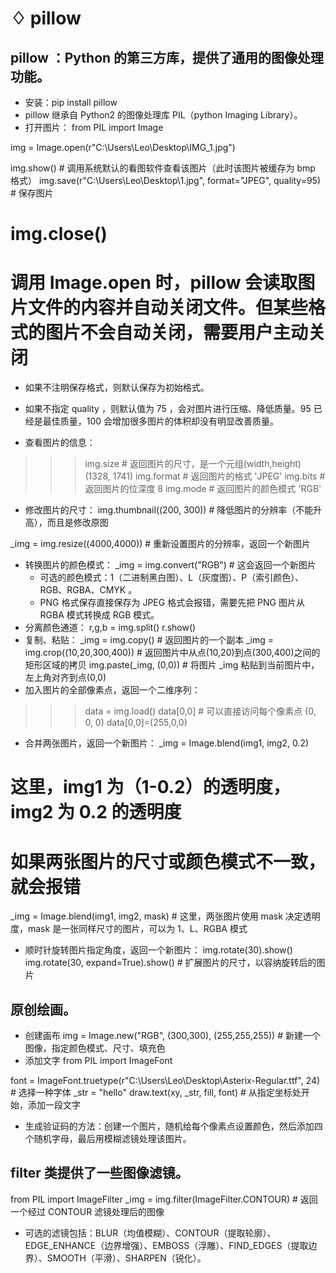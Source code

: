 # ♢ pillow
## pillow ：Python 的第三方库，提供了通用的图像处理功能。
- 安装：pip install pillow
- pillow 继承自 Python2 的图像处理库 PIL（python Imaging Library）。
- 打开图片：
from PIL import Image

img = Image.open(r"C:\Users\Leo\Desktop\IMG_1.jpg")


img.show()             # 调用系统默认的看图软件查看该图片（此时该图片被缓存为 bmp 格式）
img.save(r"C:\Users\Leo\Desktop\1.jpg", format="JPEG", quality=95)  # 保存图片

# img.close()
# 调用 Image.open 时，pillow 会读取图片文件的内容并自动关闭文件。但某些格式的图片不会自动关闭，需要用户主动关闭


  - 如果不注明保存格式，则默认保存为初始格式。
  - 如果不指定 quality ，则默认值为 75 ，会对图片进行压缩、降低质量。95 已经是最佳质量，100 会增加很多图片的体积却没有明显改善质量。

- 查看图片的信息：
>>> img.size      # 返回图片的尺寸，是一个元组(width,height)
(1328, 1741)
>>> img.format    # 返回图片的格式
'JPEG'
>>> img.bits        # 返回图片的位深度
8
>>> img.mode      # 返回图片的颜色模式
'RGB'
- 修改图片的尺寸：
img.thumbnail((200, 300))            # 降低图片的分辨率（不能升高），而且是修改原图

_img = img.resize((4000,4000))    # 重新设置图片的分辨率，返回一个新图片
- 转换图片的颜色模式：
_img = img.convert("RGB")        # 这会返回一个新图片
  - 可选的颜色模式：1（二进制黑白图）、L（灰度图）、P（索引颜色）、RGB、RGBA、CMYK 。
  - PNG 格式保存直接保存为 JPEG 格式会报错，需要先把 PNG 图片从 RGBA 模式转换成 RGB 模式。
- 分离颜色通道：
r,g,b = img.split()
r.show()
- 复制、粘贴：
_img = img.copy()                        # 返回图片的一个副本
_img = img.crop((10,20,300,400))        # 返回图片中从点(10,20)到点(300,400)之间的矩形区域的拷贝
img.paste(_img, (0,0))                # 将图片 _img 粘贴到当前图片中，左上角对齐到点(0,0)
- 加入图片的全部像素点，返回一个二维序列：
>>> data = img.load()
>>> data[0,0]                        # 可以直接访问每个像素点
(0, 0, 0)
>>> data[0,0]=(255,0,0)
- 合并两张图片，返回一个新图片：
_img = Image.blend(img1, img2, 0.2)
# 这里，img1 为（1-0.2）的透明度，img2 为 0.2 的透明度
# 如果两张图片的尺寸或颜色模式不一致，就会报错
_img = Image.blend(img1, img2, mask)
        # 这里，两张图片使用 mask 决定透明度，mask 是一张同样尺寸的图片，可以为 1、L、RGBA 模式
- 顺时针旋转图片指定角度，返回一个新图片：
img.rotate(30).show()
img.rotate(30, expand=True).show()            # 扩展图片的尺寸，以容纳旋转后的图片
## 原创绘画。
- 创建画布
img = Image.new("RGB", (300,300), (255,255,255))    # 新建一个图像，指定颜色模式、尺寸、填充色
- 添加文字
from PIL import ImageFont

font = ImageFont.truetype(r"C:\Users\Leo\Desktop\Asterix-Regular.ttf", 24)  # 选择一种字体
_str = "hello"
draw.text(xy, _str, fill, font)        # 从指定坐标处开始，添加一段文字
  - 生成验证码的方法：创建一个图片，随机给每个像素点设置颜色，然后添加四个随机字母，最后用模糊滤镜处理该图片。
## filter 类提供了一些图像滤镜。
from PIL import ImageFilter
_img = img.filter(ImageFilter.CONTOUR)    # 返回一个经过 CONTOUR 滤镜处理后的图像
- 可选的滤镜包括：BLUR（均值模糊）、CONTOUR（提取轮廓）、EDGE_ENHANCE（边界增强）、EMBOSS（浮雕）、FIND_EDGES（提取边界）、SMOOTH（平滑）、SHARPEN（锐化）。

